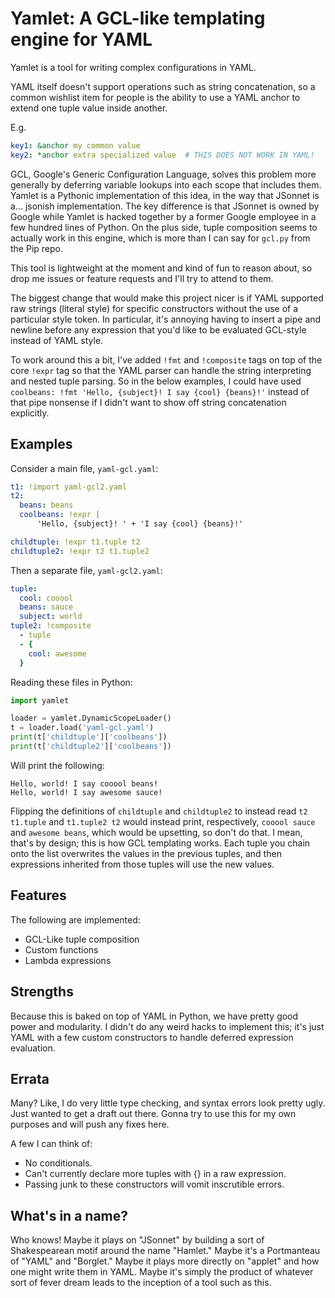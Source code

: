 # Yamlet: A GCL-like templating engine for YAML

Yamlet is a tool for writing complex configurations in YAML.

YAML itself doesn't support operations such as string concatenation,
so a common wishlist item for people is the ability to use a YAML anchor
to extend one tuple value inside another.

E.g.
```yaml
key1: &anchor my common value
key2: *anchor extra specialized value  # THIS DOES NOT WORK IN YAML!
```

GCL, Google's Generic Configuration Language, solves this problem more
generally by deferring variable lookups into each scope that includes
them. Yamlet is a Pythonic implementation of this idea, in the way that
JSonnet is a... jsonish implementation. The key difference is that JSonnet
is owned by Google while Yamlet is hacked together by a former Google
employee in a few hundred lines of Python. On the plus side, tuple
composition seems to actually work in this engine, which is more than
I can say for `gcl.py` from the Pip repo.

This tool is lightweight at the moment and kind of fun to reason about,
so drop me issues or feature requests and I'll try to attend to them.

The biggest change that would make this project nicer is if YAML supported
raw strings (literal style) for specific constructors without the use of a
particular style token. In particular, it's annoying having to insert a
pipe and newline before any expression that you'd like to be evaluated
GCL-style instead of YAML style.

To work around this a bit, I've added `!fmt` and `!composite` tags on top of
the core `!expr` tag so that the YAML parser can handle the string interpreting
and nested tuple parsing. So in the below examples, I could have used
`coolbeans: !fmt 'Hello, {subject}! I say {cool} {beans}!'` instead of that
pipe nonsense if I didn't want to show off string concatenation explicitly.

## Examples
Consider a main file, `yaml-gcl.yaml`:
```yaml
t1: !import yaml-gcl2.yaml
t2:
  beans: beans
  coolbeans: !expr |
      'Hello, {subject}! ' + 'I say {cool} {beans}!'

childtuple: !expr t1.tuple t2
childtuple2: !expr t2 t1.tuple2
```

Then a separate file, `yaml-gcl2.yaml`:
```yaml
tuple:
  cool: cooool
  beans: sauce
  subject: world
tuple2: !composite
  - tuple
  - {
    cool: awesome
  }
```

Reading these files in Python:
```python
import yamlet

loader = yamlet.DynamicScopeLoader()
t = loader.load('yaml-gcl.yaml')
print(t['childtuple']['coolbeans'])
print(t['childtuple2']['coolbeans'])
```

Will print the following:
```
Hello, world! I say cooool beans!
Hello, world! I say awesome sauce!
```

Flipping the definitions of `childtuple` and `childtuple2` to instead read
`t2 t1.tuple` and `t1.tuple2 t2` would instead print, respectively,
`cooool sauce` and `awesome beans`, which would be upsetting, so don't do that.
I mean, that's by design; this is how GCL templating works. Each tuple you
chain onto the list overwrites the values in the previous tuples, and then
expressions inherited from those tuples will use the new values.


## Features
The following are implemented:
- GCL-Like tuple composition
- Custom functions
- Lambda expressions

## Strengths
Because this is baked on top of YAML in Python, we have pretty good power and
modularity. I didn't do any weird hacks to implement this; it's just YAML with
a few custom constructors to handle deferred expression evaluation.

## Errata
Many? Like, I do very little type checking, and syntax errors look pretty ugly.
Just wanted to get a draft out there. Gonna try to use this for my own purposes
and will push any fixes here.

A few I can think of:
- No conditionals.
- Can't currently declare more tuples with {} in a raw expression.
- Passing junk to these constructors will vomit inscrutible errors.

## What's in a name?
Who knows! Maybe it plays on "JSonnet" by building a sort of Shakespearean motif
around the name "Hamlet." Maybe it's a Portmanteau of "YAML" and "Borglet."
Maybe it plays more directly on "applet" and how one might write them in YAML.
Maybe it's simply the product of whatever sort of fever dream leads to the
inception of a tool such as this.
